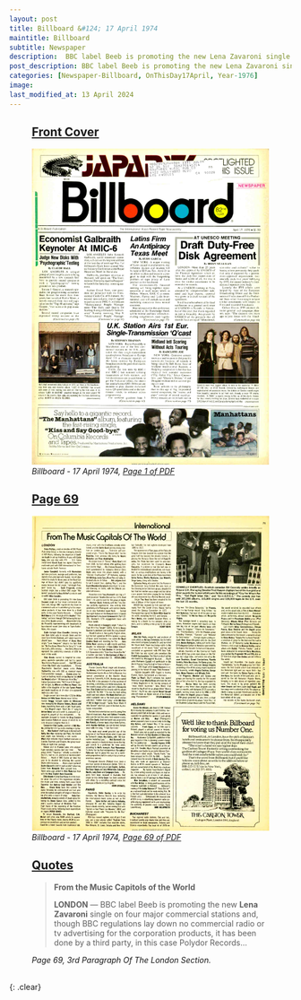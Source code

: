 ```yaml
---
layout: post
title: Billboard &#124; 17 April 1974
maintitle: Billboard
subtitle: Newspaper
description:  BBC label Beeb is promoting the new Lena Zavaroni single on four major commercial stations.
post_description: BBC label Beeb is promoting the new Lena Zavaroni single on four major commercial stations.
categories: [Newspaper-Billboard, OnThisDay17April, Year-1976]
image: 
last_modified_at: 13 April 2024
---
```


<figure class="fig1">
<h2 id="infobox1"><a href="#infobox1">Front Cover</a></h2>
<a href="/assets/images/newspapers/billboard/1974-04-17-01-billboard.png"><img src="/assets/images/newspapers/billboard/1974-04-17-01-billboard.png" class="full-width zoom-in" /></a>
<cite>Billboard - 17 April 1974, <a class="external-link" href="https://www.worldradiohistory.com/Archive-All-Music/Billboard/70s/1976/Billboard%201976-04-17.pdf">Page 1 of PDF</a></cite>
</figure>

<figure class="fig2">
<h2 id="infobox2"><a href="#infobox2">Page 69</a></h2>
<a href="/assets/images/newspapers/billboard/1974-04-17-69-billboard.png"><img src="/assets/images/newspapers/billboard/1974-04-17-69-billboard.png" class="full-width zoom-in" /></a>
<cite>Billboard - 17 April 1974, <a class="external-link" href="https://www.worldradiohistory.com/Archive-All-Music/Billboard/70s/1976/Billboard%201976-04-17.pdf#page=69">Page 69 of PDF</a></cite>
</figure>

<figure class="fig3">
<h2 id="infobox4"><a href="#infobox4">Quotes</a></h2>
<blockquote>
<p><strong>From the Music Capitols of the World</strong></p>
<p><strong>LONDON</strong> &#8212; BBC label Beeb is promoting the new <strong>Lena Zavaroni</strong> single on four major commercial stations and, though BBC regulations lay down no commercial radio or tv advertising for the corporation products, it has been done by a third party, in this case Polydor Records...</p>
</blockquote>
<cite>Page 69, 3rd Paragraph Of The London Section.</cite>
</figure>

<br />{: .clear}

